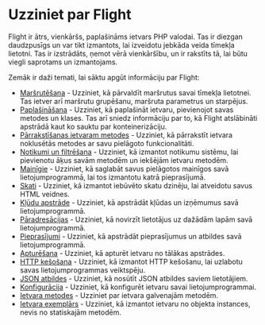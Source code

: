 # Uzziniet par Flight

Flight ir ātrs, vienkāršs, paplašināms ietvars PHP valodai. Tas ir diezgan daudzpusīgs un var tikt izmantots, lai izveidotu jebkāda veida tīmekļa lietotni. Tas ir izstrādāts, ņemot vērā vienkāršību, un ir rakstīts tā, lai būtu viegli saprotams un izmantojams.

Zemāk ir daži temati, lai sāktu apgūt informāciju par Flight:

- [Maršrutēšana](/learn/routing) - Uzziniet, kā pārvaldīt maršrutus savai tīmekļa lietotnei. Tas ietver arī maršrutu grupēšanu, maršruta parametrus un starpējus.
- [Paplašināšana](/learn/extending) - Uzziniet, kā paplašināt ietvaru, pievienojot savas metodes un klases. Tas arī sniedz informāciju par to, kā Flight atslābināti apstrādā kaut ko sauktu par konteinerizāciju.
- [Pārrakstīšanas ietvaram metodes](/learn/overriding) - Uzziniet, kā pārrakstīt ietvara noklusētās metodes ar savu pielāgoto funkcionalitāti.
- [Notikumi un filtrēšana](/learn/filtering) - Uzziniet, kā izmantot notikumu sistēmu, lai pievienotu āķus savām metodēm un iekšējām ietvaru metodēm.
- [Mainīgie](/learn/variables) - Uzziniet, kā saglabāt savus pielāgotos mainīgos savā lietojumprogrammā, lai tos izmantotu katrā pieprasījumā.
- [Skati](/learn/views) - Uzziniet, kā izmantot iebūvēto skatu dzinēju, lai atveidotu savus HTML veidnes.
- [Kļūdu apstrāde](/learn/error-handling) - Uzziniet, kā apstrādāt kļūdas un izņēmumus savā lietojumprogrammā.
- [Pāradresācijas](/learn/redirects) - Uzziniet, kā novirzīt lietotājus uz dažādām lapām savā lietojumprogrammā.
- [Pieprasījumi](/learn/requests) - Uzziniet, kā apstrādāt pieprasījumus un atbildes savā lietojumprogrammā.
- [Apturēšana](/learn/stopping) - Uzziniet, kā apturēt ietvaru no tālākas apstrādes.
- [HTTP kešošana](/learn/http-caching) - Uzziniet, kā izmantot HTTP kešošanu, lai uzlabotu savas lietojumprogrammas veiktspēju.
- [JSON atbildes](/learn/json) - Uzziniet, kā nosūtīt JSON atbildes saviem lietotājiem.
- [Konfigurācija](/learn/configuration) - Uzziniet, kā konfigurēt ietvaru savai lietojumprogrammai.
- [Ietvara metodes](/learn/framework-methods) - Uzziniet par ietvara galvenajām metodēm.
- [Ietvara exemplārs](/learn/framework-instance) - Uzziniet, kā izmantot ietvaru no objekta instances, nevis no statiskajām metodēm.